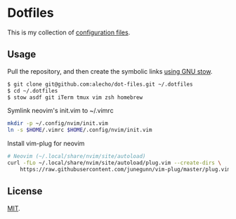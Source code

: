 Dotfiles
========

This is my collection of [configuration files](http://dotfiles.github.io/).

Usage
-----

Pull the repository, and then create the symbolic links [using GNU
stow](https://alexpearce.me/2016/02/managing-dotfiles-with-stow/).

```bash
$ git clone git@github.com:alecho/dot-files.git ~/.dotfiles
$ cd ~/.dotfiles
$ stow asdf git iTerm tmux vim zsh homebrew
```
Symlink neovim's init.vim to ~/.vimrc
```bash
mkdir -p ~/.config/nvim/init.vim
ln -s $HOME/.vimrc $HOME/.config/nvim/init.vim

```

Install vim-plug for neovim
```bash
# Neovim (~/.local/share/nvim/site/autoload)
curl -fLo ~/.local/share/nvim/site/autoload/plug.vim --create-dirs \
    https://raw.githubusercontent.com/junegunn/vim-plug/master/plug.vim
```

License
-------

[MIT](http://opensource.org/licenses/MIT).
